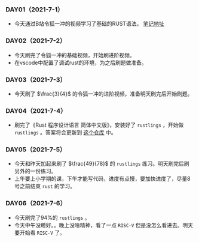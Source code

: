 ### DAY01（2021-7-1）

+ 今天通过B站令狐一冲的视频学习了基础的RUST语法。 [笔记地址](./doc/1.md)

### DAY02（2021-7-2）

+ 今天刷完了令狐一冲的基础视频，开始刷进阶视频。
+ 在vscode中配置了调试rust的环境，为之后刷题做准备。

### DAY03（2021-7-3）

+ 今天刷了 $\frac{3}{4}$ 的令狐一冲的进阶视频，准备明天刷完后开始刷题。

### DAY04（2021-7-4）

+ 刷完了《Rust 程序设计语言 简体中文版》，安装好了 `rustlings` ，开始做 `rustlings` 。答案将会更新到 [这个仓库](https://github.com/smallzhong/rustlings) 中。

### DAY05（2021-7-5）

+ 今天和昨天加起来刷了 $\frac{49}{78}$  的 `rustlings` 练习。明天刷完后刷另外的一份练习。
+ 上午要上小学期的课，下午才能写代码，进度有点慢，要加快进度了，尽量8号之前结束 `rust` 的学习。

### DAY06（2021-7-6）

+ 今天刷完了94%的 `rustlings` 。
+ 今天中午没睡好。。晚上没啥精神，看了一点 `RISC-V` 但是没怎么看进去。明天要开始看 `RISC-V` 了。

